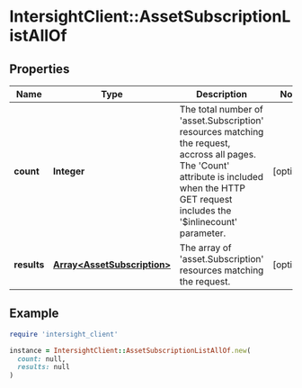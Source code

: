 # IntersightClient::AssetSubscriptionListAllOf

## Properties

| Name | Type | Description | Notes |
| ---- | ---- | ----------- | ----- |
| **count** | **Integer** | The total number of &#39;asset.Subscription&#39; resources matching the request, accross all pages. The &#39;Count&#39; attribute is included when the HTTP GET request includes the &#39;$inlinecount&#39; parameter. | [optional] |
| **results** | [**Array&lt;AssetSubscription&gt;**](AssetSubscription.md) | The array of &#39;asset.Subscription&#39; resources matching the request. | [optional] |

## Example

```ruby
require 'intersight_client'

instance = IntersightClient::AssetSubscriptionListAllOf.new(
  count: null,
  results: null
)
```

